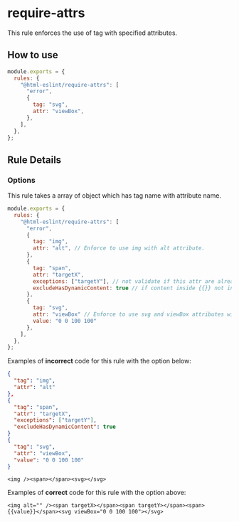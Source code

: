 # require-attrs

This rule enforces the use of tag with specified attributes.

## How to use

```js,.eslintrc.js
module.exports = {
  rules: {
    "@html-eslint/require-attrs": [
      "error",
      {
        tag: "svg",
        attr: "viewBox",
      },
    ],
  },
};
```

## Rule Details

### Options

This rule takes a array of object which has tag name with attribute name.

```js
module.exports = {
  rules: {
    "@html-eslint/require-attrs": [
      "error",
      {
        tag: "img",
        attr: "alt", // Enforce to use img with alt attribute.
      },
      {
        tag: "span",
        attr: "targetX",
        exceptions: ["targetY"], // not validate if this attr are already present on tag
        excludeHasDynamicContent: true // if content inside {{}} not included in validation
      },
      {
        tag: "svg",
        attr: "viewBox" // Enforce to use svg and viewBox attributes with "0 0 100 100" value.
        value: "0 0 100 100"
      },
    ],
  },
};
```

Examples of **incorrect** code for this rule with the option below:

```json
{
  "tag": "img",
  "attr": "alt"
},
{
  "tag": "span",
  "attr": "targetX",
  "exceptions": ["targetY"],
  "excludeHasDynamicContent": true
}
{
  "tag": "svg",
  "attr": "viewBox",
  "value": "0 0 100 100"
}
```

```html,incorrect
<img /><span></span><svg></svg>
```

Examples of **correct** code for this rule with the option above:

```html,correct
<img alt="" /><span targetX></span><span targetY></span><span>{{value}}</span><svg viewBox="0 0 100 100"></svg>
```
